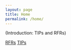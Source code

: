 ```yaml
---
layout: page
title: Home
permalink: /home/
---
```


(Introduction: TIPs and RFRs)

[RFRs](/rfr/)
[TIPs](/tip/)
